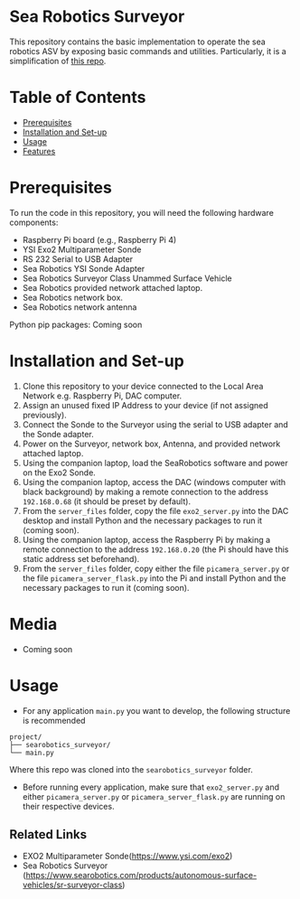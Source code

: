 # Sea Robotics Surveyor
This repository contains the basic implementation to operate the sea robotics ASV by exposing basic commands and utilities.
Particularly, it is a simplification of [this repo](https://github.com/FIU-MoRA-Lab/searobotics_surveyor_automation). 

# Table of Contents
- [Prerequisites](#Prerequisites)
- [Installation and Set-up](#Installation-and-Set-up)
- [Usage](#usage)
- [Features](#features)

# Prerequisites

To run the code in this repository, you will need the following hardware components:

- Raspberry Pi board (e.g., Raspberry Pi 4)
- YSI Exo2 Multiparameter Sonde
- RS 232 Serial to USB Adapter
- Sea Robotics YSI Sonde Adapter
- Sea Robotics Surveyor Class Unammed Surface Vehicle
- Sea Robotics provided network attached laptop.
- Sea Robotics network box.
- Sea Robotics network antenna

Python pip packages: Coming soon

# Installation and Set-up

1. Clone this repository to your device connected to the Local Area Network e.g. Raspberry Pi, DAC computer.
2. Assign an unused fixed IP Address to your device (if not assigned previously).
3. Connect the Sonde to the Surveyor using the serial to USB adapter and the Sonde adapter.
4. Power on the Surveyor, network box, Antenna, and provided network attached laptop.
5. Using the companion laptop, load the SeaRobotics software and power on the Exo2 Sonde.
6. Using the companion laptop, access the DAC (windows computer with black background) by making a remote connection to the address `192.168.0.68` (it should be preset by default).
7. From the `server_files` folder, copy the file `exo2_server.py` into the DAC desktop and install Python and the necessary packages to run it (coming soon).
8. Using the companion laptop, access the Raspberry Pi by making a remote connection to the address `192.168.0.20` (the Pi should have this static address set beforehand).
9. From the `server_files` folder, copy either the file `picamera_server.py` or the file `picamera_server_flask.py` into the Pi and install Python and the necessary packages to run it (coming soon).

# Media
- Coming soon

# Usage
- For any application `main.py` you want to develop, the following structure is recommended
```
project/
├── searobotics_surveyor/
└── main.py
```
Where this repo was cloned into the `searobotics_surveyor` folder.

- Before running every application, make sure that `exo2_server.py` and either `picamera_server.py` or `picamera_server_flask.py` are running on their respective devices.


## Related Links
- EXO2 Multiparameter Sonde(https://www.ysi.com/exo2)
- Sea Robotics Surveyor (https://www.searobotics.com/products/autonomous-surface-vehicles/sr-surveyor-class)

